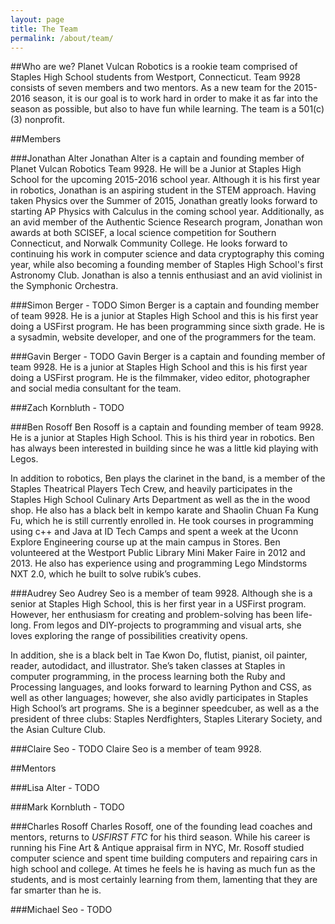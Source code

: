 ```yaml
---
layout: page
title: The Team
permalink: /about/team/
---
```


##Who are we?
Planet Vulcan Robotics is a rookie team comprised of Staples High School students from Westport, Connecticut. Team 9928 consists of seven members and two mentors. As a new team for the 2015-2016 season, it is our goal is to work hard in order to make it as far into the season as possible, but also to have fun while learning. The team is a 501(c)(3) nonprofit. 


##Members

###Jonathan Alter
Jonathan Alter is a captain and founding member of Planet Vulcan Robotics Team 9928.  He will be a Junior at Staples High School for the upcoming 2015-2016 school year. Although it is his first year in robotics, Jonathan is an aspiring student in the STEM approach. Having taken Physics over the Summer of 2015, Jonathan greatly looks forward to starting AP Physics with Calculus in the coming school year. Additionally, as an avid member of the Authentic Science Research program, Jonathan won awards at both SCISEF, a local science competition for Southern Connecticut, and Norwalk Community College. He looks forward to continuing his work in computer science and data cryptography this coming year, while also becoming a founding member of Staples High School's first Astronomy Club. Jonathan is also a tennis enthusiast and an avid violinist in the Symphonic Orchestra.

###Simon Berger - TODO
Simon Berger is a captain and founding member of team 9928. He is a junior at Staples High School and this is his first year doing a USFirst program. He has been programming since sixth grade. He is a sysadmin, website developer, and one of the programmers for the team.

###Gavin Berger - TODO
Gavin Berger is a captain and founding member of team 9928. He is a junior at Staples High School and this is his first year doing a USFirst program. He is the filmmaker, video editor, photographer and social media consultant for the team. 

###Zach Kornbluth - TODO


###Ben Rosoff
Ben Rosoff is a captain and founding member of team 9928. He is a junior at Staples High School. This is his third year in robotics. Ben has always been interested in building since he was a little kid playing with Legos. 

In addition to robotics, Ben plays the clarinet in the band, is a member of the Staples Theatrical Players Tech Crew, and heavily participates in the Staples High School Culinary Arts Department as well as the in the wood shop. He also has a black belt in kempo karate and Shaolin Chuan Fa Kung Fu, which he is still currently enrolled in. He took courses in programming using c++ and Java at ID Tech Camps and spent a week at the Uconn Explore Engineering course up at the main campus in Stores. Ben volunteered at the Westport Public Library Mini Maker Faire in 2012 and 2013. He also has experience using and programming Lego Mindstorms NXT 2.0, which he built to solve rubik’s cubes. 

###Audrey Seo
Audrey Seo is a member of team 9928. Although she is a senior at Staples High School, this is her first year in a USFirst program. However, her enthusiasm for creating and problem-solving has been life-long. From legos and DIY-projects to programming and visual arts, she loves exploring the range of possibilities creativity opens.

In addition, she is a black belt in Tae Kwon Do, flutist, pianist, oil painter, reader, autodidact, and illustrator. She’s taken classes at Staples in computer programming, in the process learning both the Ruby and Processing languages, and looks forward to learning Python and CSS, as well as other languages; however, she also avidly participates in Staples High School’s art programs. She is a beginner speedcuber, as well as a the president of three clubs:  Staples Nerdfighters, Staples Literary Society, and the Asian Culture Club.

###Claire Seo - TODO
Claire Seo is a member of team 9928. 


##Mentors

###Lisa Alter - TODO


###Mark Kornbluth - TODO


###Charles Rosoff
Charles Rosoff, one of the founding lead coaches and mentors, returns to _USFIRST FTC_ for his third season. While his career is running his Fine Art & Antique appraisal firm in NYC, Mr. Rosoff studied computer science and spent time building computers and repairing cars in high school and college.  At times he feels he is having as much fun as the students, and is most certainly learning from them, lamenting that they are far smarter than he is.

###Michael Seo - TODO


